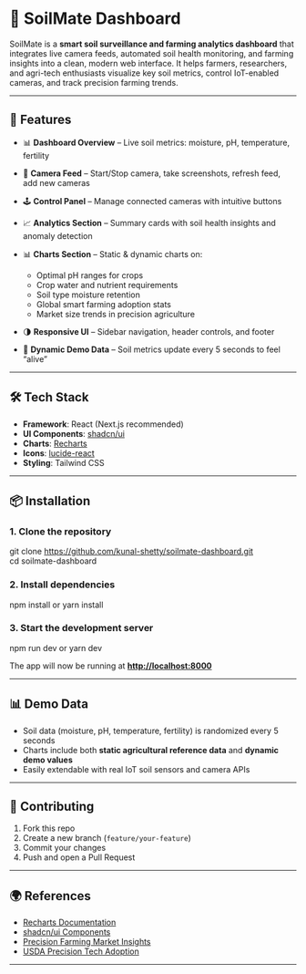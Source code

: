 # 🌱 SoilMate Dashboard

SoilMate is a **smart soil surveillance and farming analytics dashboard** that integrates live camera feeds, automated soil health monitoring, and farming insights into a clean, modern web interface.
It helps farmers, researchers, and agri-tech enthusiasts visualize key soil metrics, control IoT-enabled cameras, and track precision farming trends.

---

## 🚀 Features

* 📊 **Dashboard Overview** – Live soil metrics: moisture, pH, temperature, fertility
* 🎥 **Camera Feed** – Start/Stop camera, take screenshots, refresh feed, add new cameras
* 🕹 **Control Panel** – Manage connected cameras with intuitive buttons
* 📈 **Analytics Section** – Summary cards with soil health insights and anomaly detection
* 📊 **Charts Section** – Static & dynamic charts on:

  * Optimal pH ranges for crops
  * Crop water and nutrient requirements
  * Soil type moisture retention
  * Global smart farming adoption stats
  * Market size trends in precision agriculture
* 🌗 **Responsive UI** – Sidebar navigation, header controls, and footer
* 🔄 **Dynamic Demo Data** – Soil metrics update every 5 seconds to feel “alive”

---

## 🛠️ Tech Stack

* **Framework**: React (Next.js recommended)
* **UI Components**: [shadcn/ui](https://ui.shadcn.com/)
* **Charts**: [Recharts](https://recharts.org/)
* **Icons**: [lucide-react](https://lucide.dev/)
* **Styling**: Tailwind CSS

---

## 📦 Installation

### 1. Clone the repository

git clone https://github.com/kunal-shetty/soilmate-dashboard.git<br>
cd soilmate-dashboard


### 2. Install dependencies

npm install
or
yarn install


### 3. Start the development server

npm run dev
or
yarn dev

The app will now be running at **[http://localhost:8000](http://localhost:8000)**

---

## 📊 Demo Data

* Soil data (moisture, pH, temperature, fertility) is randomized every 5 seconds
* Charts include both **static agricultural reference data** and **dynamic demo values**
* Easily extendable with real IoT soil sensors and camera APIs

---

## 🤝 Contributing

1. Fork this repo
2. Create a new branch (`feature/your-feature`)
3. Commit your changes
4. Push and open a Pull Request

---

## 🌍 References

* [Recharts Documentation](https://recharts.org/en-US/)
* [shadcn/ui Components](https://ui.shadcn.com/)
* [Precision Farming Market Insights](https://www.precedenceresearch.com/precision-farming-market)
* [USDA Precision Tech Adoption](https://www.ers.usda.gov/data-products/charts-of-note/chart-detail?chartId=110550)

---
